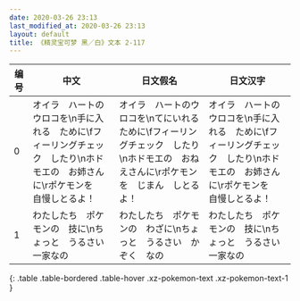 ```yaml
---
date: 2020-03-26 23:13
last_modified_at: 2020-03-26 23:13
layout: default
title: 《精灵宝可梦 黑／白》文本 2-117
---
```

| 编号 | 中文 | 日文假名 | 日文汉字 |
| ---- | ---- | ---- | --- |
| 0 | オイラ　ハートのウロコを\n手に入れる　ために\fフィーリングチェック　したり\nホドモエの　お姉さんに\rポケモンを　自慢しとるよ！ | オイラ　ハートのウロコを\nてにいれる　ために\fフィーリングチェック　したり\nホドモエの　おねえさんに\rポケモンを　じまん　しとるよ！ | オイラ　ハートのウロコを\n手に入れる　ために\fフィーリングチェック　したり\nホドモエの　お姉さんに\rポケモンを　自慢しとるよ！ |
| 1 | わたしたち　ポケモンの　技に\nちょっと　うるさい　一家なの | わたしたち　ポケモンの　わざに\nちょっと　うるさい　かぞく　なの | わたしたち　ポケモンの　技に\nちょっと　うるさい　一家なの |
{: .table .table-bordered .table-hover .xz-pokemon-text .xz-pokemon-text-1 }